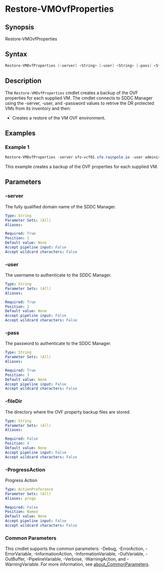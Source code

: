 # Restore-VMOvfProperties

## Synopsis

Restore-VMOvfProperties

## Syntax

```powershell
Restore-VMOvfProperties [-server] <String> [-user] <String> [-pass] <String> [[-fileDir] <String>] [-ProgressAction <ActionPreference>] [<CommonParameters>]
```

## Description

The `Restore-VMOvfProperties` cmdlet creates a backup of the OVF properties for each supplied VM.
The cmdlet connects to SDDC Manager using the -server, -user, and -password values to retrive the DR protected VMs from its inventory and then:

- Creates a restore of the VM OVF environment.

## Examples

### Example 1

```powershell
Restore-VMOvfProperties -server sfo-vcf01.sfo.rainpole.io -user administrator@vsphere.local -pass VMw@re1!
```

This example creates a backup of the OVF properties for each supplied VM.

## Parameters

### -server

The fully qualified domain name of the SDDC Manager.

```yaml
Type: String
Parameter Sets: (All)
Aliases:

Required: True
Position: 1
Default value: None
Accept pipeline input: False
Accept wildcard characters: False
```

### -user

The username to authenticate to the SDDC Manager.

```yaml
Type: String
Parameter Sets: (All)
Aliases:

Required: True
Position: 2
Default value: None
Accept pipeline input: False
Accept wildcard characters: False
```

### -pass

The password to authenticate to the SDDC Manager.

```yaml
Type: String
Parameter Sets: (All)
Aliases:

Required: True
Position: 3
Default value: None
Accept pipeline input: False
Accept wildcard characters: False
```

### -fileDir

The directory where the OVF property backup files are stored.

```yaml
Type: String
Parameter Sets: (All)
Aliases:

Required: False
Position: 4
Default value: None
Accept pipeline input: False
Accept wildcard characters: False
```

### -ProgressAction

Progress Action

```yaml
Type: ActionPreference
Parameter Sets: (All)
Aliases: proga

Required: False
Position: Named
Default value: None
Accept pipeline input: False
Accept wildcard characters: False
```

### Common Parameters

This cmdlet supports the common parameters: -Debug, -ErrorAction, -ErrorVariable, -InformationAction, -InformationVariable, -OutVariable, -OutBuffer, -PipelineVariable, -Verbose, -WarningAction, and -WarningVariable. For more information, see [about_CommonParameters](http://go.microsoft.com/fwlink/?LinkID=113216).
